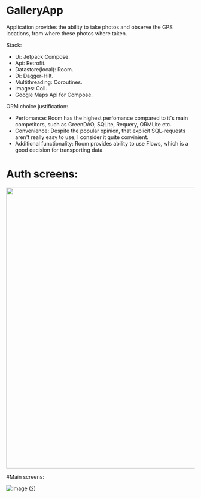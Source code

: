# GalleryApp

Application provides the ability to take photos and observe the GPS locations, from where these photos where taken.

Stack:
- Ui: Jetpack Compose.
- Api: Retrofit.
- Datastore(local): Room.
- Di: Dagger-Hilt.
- Multithreading: Coroutines.
- Images: Coil.
- Google Maps Api for Compose.

ORM choice justification:
- Perfomance: Room has the highest perfomance compared to it's main competitors, such as GreenDAO, SQLite, Requery, ORMLite etc.
- Convenience: Despite the popular opinion, that explicit SQL-requests aren't really easy to use, I consider it quite convinient.
- Additional functionality: Room provides ability to use Flows, which is a good decision for transporting data.

# Auth screens:
<img src="https://github.com/petya3000/GalleryApp/assets/99812822/a9fe70aa-430c-47d0-9937-9bc4482dbf94" width="900" height="750"/>

#Main screens:

![image (2)](https://github.com/petya3000/GalleryApp/assets/99812822/9063ff57-6887-4b50-a5d6-9cf6510307a4)
